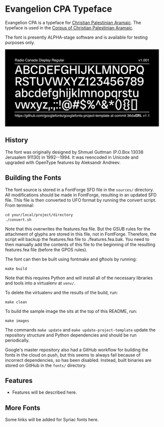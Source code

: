 # Evangelion CPA Typeface

Evangelion CPA is a typeface for [Christian Palestinian Aramaic](https://en.wikipedia.org/wiki/Christian_Palestinian_Aramaic). The typeface is used in the [Corpus of Christian Palestinian Aramaic](https://brill.com/display/serial/CCPA).

The font is presently ALPHA-stage software and is available for testing purposes only.

![Sample Image](documentation/image2.png)

## History

The font was originally designed by Shmuel Guttman (P.O.Box 13038 Jerusalem 91130) in 1992--1994. It was reencoded in Unicode and upgraded with OpenType features by Aleksandr Andreev.

## Building the Fonts

The font source is stored in a FontForge SFD file in the `sources/` directory. All modifications should be made in FontForge, resulting in an updated SFD file. This file is then converted to UFO format by running the convert script. From terminal:

```
cd your/local/project/directory
./convert.sh
```

Note that this overwrites the features.fea file. But the GSUB rules for
the attachment of glyphs are stored in this file, not in FontForge.
Therefore, the script will backup the features.fea file to ./features.fea.bak. You need to then manually add the contents of this file to the beginning
of the resulting features.fea file (before the GPOS rules).

The font can then be built using fontmake and gftools by running:

```
make build
```

Note that this requires Python and will install all of the necessary libraries and tools into a virtualenv at `venv/`.

To delete the virtualenv and the results of the build, run:

```
make clean
```

To build the sample image the sits at the top of this README, run:

```
make images
```

The commands `make update` and `make update-project-template` update the repository structure and Python dependencies and should be run periodically.

Google's master repository also had a GitHub workflow for building the fonts in the cloud on push, but this seems to always fail because of incorrect dependencies, so has been disabled. Instead, built binaries are stored on GitHub in the `fonts/` directory.

## Features

* Features will be described here.

## More Fonts

Some links will be added for Syriac fonts here.
